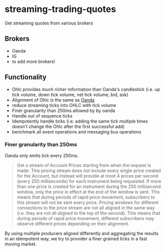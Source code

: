 # streaming-trading-quotes
Get streaming quotes from various brokers

## Brokers
* Oanda
* IG
* to add more brokers!


## Functionality
* Ohlc provides much richer information than Oanda's candlestick
(i.e. up tick volume, down tick volume, net tick volume, bid, ask)
* Alignment of Ohlc is the same as [Oanda](https://developer.oanda.com/rest-live-v20/instrument-df/#CandlestickGranularity)
* reduce streaming ticks into OHLC with tick volume
* Finer granularity than 250ms allowed by by oanda
* Handle out of sequence ticks
* Idempotently handle ticks (i.e. adding the same tick multiple times doesn't
change the Ohlc after the first successful add)
* benchmark all event operations and messaging bus operations


### Finer granularity than 250ms
Oanda only emits tick every 250ms.
> Get a stream of Account Prices starting from when the request is made.
This pricing stream does not include every single price created for the Account, but instead will provide at most 4 prices per second (every 250 milliseconds) for each instrument being requested.
If more than one price is created for an instrument during the 250 millisecond window, only the price in effect at the end of the window is sent. This means that during periods of rapid price movement, subscribers to this stream will not be sent every price.
Pricing windows for different connections to the price stream are not all aligned in the same way (i.e. they are not all aligned to the top of the second). This means that during periods of rapid price movement, different subscribers may observe different prices depending on their alignment.

By using multiple producers aligned differently and aggregating the results
in an idempotent way, we try to provider a finer grained ticks in a fast
moving market.
